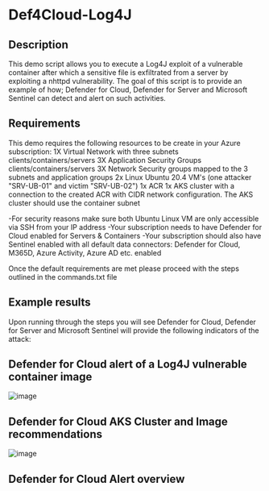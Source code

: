 # Def4Cloud-Log4J

Description
-----------

This demo script allows you to execute a Log4J exploit of a vulnerable container after which a sensitive file is exfiltrated from a server by exploiting a nhttpd vulnerability.
The goal of this script is to provide an example of how; Defender for Cloud, Defender for Server and Microsoft Sentinel can detect and alert on such activities.

Requirements
------------

This demo requires the following resources to be create in your Azure subscription:
1X Virtual Network with three subnets clients/containers/servers
3X Application Security Groups clients/containers/servers
3X Network Security groups mapped to the 3 subnets and application groups
2x Linux Ubuntu 20.4 VM's (one attacker "SRV-UB-01" and victim "SRV-UB-02")
1x ACR
1x AKS cluster with a connection to the created ACR with CIDR network configuration. The AKS cluster should use the container subnet

-For security reasons make sure both Ubuntu Linux VM are only accessible via SSH from your IP address
-Your subscription needs to have Defender for Cloud enabled for Servers & Containers
-Your subscription should also have Sentinel enabled with all default data connectors: Defender for Cloud, M365D, Azure Activity, Azure AD etc. enabled

Once the default requirements are met please proceed with the steps outlined in the commands.txt file

Example results
---------------
Upon running through the steps you will see Defender for Cloud, Defender for Server and Microsoft Sentinel will provide the following indicators of the attack:

Defender for Cloud alert of a Log4J vulnerable container image
--------------------------------------------------------------

![image](https://user-images.githubusercontent.com/9025598/148591135-a94a39d0-9f23-4d8f-83a0-4d9a3cd6a1f1.png)

Defender for Cloud AKS Cluster and Image recommendations
---------------------------------------------------------

![image](https://user-images.githubusercontent.com/9025598/148594118-9d41c061-7611-4ccd-8742-89c0e2f12659.png)


Defender for Cloud Alert overview
----------------------------------




